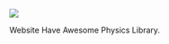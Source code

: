 ![](https://github.com/deltaluca/www.napephys.com/blob/gh-pages/assets/nape.png?raw=true)

Website Have Awesome Physics Library.
